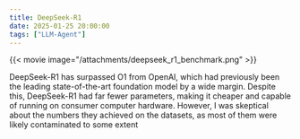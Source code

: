 ```yaml
---
title: DeepSeek-R1
date: 2025-01-25 20:00:00
tags: ["LLM-Agent"]
---
```


{{< movie image="/attachments/deepseek_r1_benchmark.png" >}}

DeepSeek-R1 has surpassed O1 from OpenAI, which had previously been the leading state-of-the-art foundation model by a wide margin. Despite this, DeepSeek-R1 had far fewer parameters, making it cheaper and capable of running on consumer computer hardware. However, I was skeptical about the numbers they achieved on the datasets, as most of them were likely contaminated to some extent

